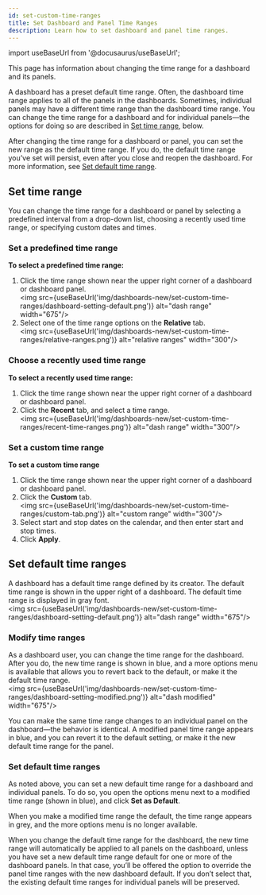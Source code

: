 ```yaml
---
id: set-custom-time-ranges
title: Set Dashboard and Panel Time Ranges
description: Learn how to set dashboard and panel time ranges.
---
```


import useBaseUrl from '@docusaurus/useBaseUrl';

This page has information about changing the time range for a dashboard and its panels.

A dashboard has a preset default time range. Often, the dashboard time range applies to all of the panels in the dashboards. Sometimes, individual panels may have a different time range than the dashboard time range. You can change the time range for a dashboard and for individual panels—the options for doing so are described in [Set time range](#set-time-range), below.

After changing the time range for a dashboard or panel, you can set the new range as the default time range. If you do, the default time range you’ve set will persist, even after you close and reopen the dashboard. For more information, see [Set default time range](#set-default-time-range).

## Set time range

You can change the time range for a dashboard or panel by selecting a predefined interval from a drop-down list, choosing a recently used time range, or specifying custom dates and times.

### Set a predefined time range

**To select a predefined time range:**

1. Click the time range shown near the upper right corner of a dashboard or dashboard panel.<br/><img src={useBaseUrl('img/dashboards-new/set-custom-time-ranges/dashboard-setting-default.png')} alt="dash range" width="675"/>
1. Select one of the time range options on the **Relative** tab.<br/><img src={useBaseUrl('img/dashboards-new/set-custom-time-ranges/relative-ranges.png')} alt="relative ranges" width="300"/>


### Choose a recently used time range

**To select a recently used time range:**

1. Click the time range shown near the upper right corner of a dashboard or dashboard panel.
1. Click the **Recent** tab, and select a time range.<br/><img src={useBaseUrl('img/dashboards-new/set-custom-time-ranges/recent-time-ranges.png')} alt="dash range" width="300"/>

### Set a custom time range

**To set a custom time range**

1. Click the time range shown near the upper right corner of a dashboard or dashboard panel.
1. Click the **Custom** tab. <br/><img src={useBaseUrl('img/dashboards-new/set-custom-time-ranges/custom-tab.png')} alt="custom range" width="300"/>
1. Select start and stop dates on the calendar, and then enter start and stop times.
1. Click **Apply**.

## Set default time ranges

A dashboard has a default time range defined by its creator. The default time range is shown in the upper right of a dashboard. The default time range is displayed in gray font.<br/><img src={useBaseUrl('img/dashboards-new/set-custom-time-ranges/dashboard-setting-default.png')} alt="dash range" width="675"/>

### Modify time ranges

As a dashboard user, you can change the time range for the dashboard. After you do, the new time range is shown in blue, and a more options menu is available that allows you to revert back to the default, or make it the default time range. <br/><img src={useBaseUrl('img/dashboards-new/set-custom-time-ranges/dashboard-setting-modified.png')} alt="dash modified" width="675"/>

You can make the same time range changes to an individual panel on the dashboard—the behavior is identical. A modified panel time range appears in blue, and you can revert it to the default setting, or make it the new default time range for the panel.

### Set default time ranges

As noted above, you can set a new default time range for a dashboard and individual panels. To do so, you open the options menu next to a modified time range (shown in blue), and click **Set as Default**.   

When you make a modified time range the default, the time range appears in grey, and the more options menu is no longer available.

When you change the default time range for the dashboard, the new time range will automatically be applied to all panels on the dashboard, unless you have set a new default time range default for one or more of the dashboard panels. In that case, you’ll be offered the option to override the panel time ranges with the new dashboard default. If you don’t select that, the existing default time ranges for individual panels will be preserved.
